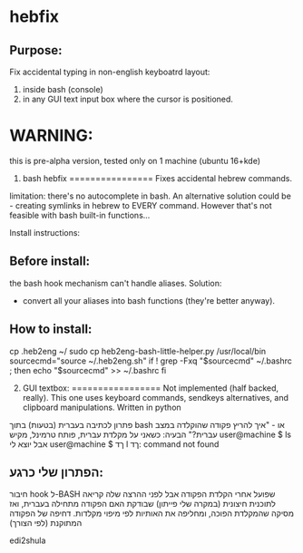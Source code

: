 hebfix
=======

Purpose:
------

Fix accidental typing in non-english keyboatrd layout:

 1. inside bash (console)
 2. in any GUI text input box where the cursor is positioned.


WARNING:
==========
this is pre-alpha version,
tested only on 1 machine (ubuntu 16+kde)


1. bash hebfix
================
Fixes accidental hebrew commands.

limitation: there's no autocomplete in bash. An alternative solution could be - creating symlinks in hebrew to EVERY command. However that's not feasible with bash built-in functions...

Install instructions:

Before install:
---------------
the bash hook mechanism can't handle aliases.
Solution:

 - convert all your aliases into bash functions (they're better anyway).

How to install:
---------------
   cp .heb2eng ~/
   sudo cp heb2eng-bash-little-helper.py /usr/local/bin
   sourcecmd="source ~/.heb2eng.sh"
   if ! grep -Fxq "$sourcecmd" ~/.bashrc ; then
      echo "$sourcecmd" >> ~/.bashrc
   fi



2. GUI textbox:
=================
Not implemented (half backed, really).
This one uses keyboard commands, sendkeys alternatives, and clipboard manipulations.
Written in python




פתרון לכתיבה בעברית (בטעות) בתוך bash
או - "איך להריץ פקודה שהוקלדה במצב עברית?"
הבעיה:
כשאני על מקלדת עברית, פותח טרמינל, מקיש
user@machine $ ls
אבל יוצא לי
user@machine $ ךד
l ךד: command not found

הפתרון שלי כרגע:
-------------------
חיבור hook ל-BASH שפועל אחרי הקלדת הפקודה אבל לפני ההרצה שלה
קריאה לתוכנית חיצונית (במקרה שלי פייתון) שבודקת האם הפקודה מתחילה בעברית, ואז מסיקה שהמקלדת הפוכה, ומחליפה את האותיות לפי מיפוי מקלדות.
דחיפה של הפקודה המתוקנת (לפי הצורך)


edi2shula
